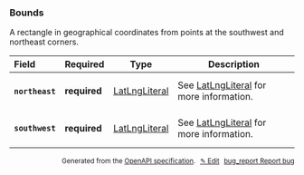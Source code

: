 <!--- This is a generated file, do not edit! -->
<!--- [START woosmap_http_schema_bounds] -->
<h3 class="schema-object" id="Bounds">Bounds</h3>

A rectangle in geographical coordinates from points at the southwest and northeast corners.

| Field                                                                                             | Required     | Type                                            | Description                                                               |
| :------------------------------------------------------------------------------------------------ | ------------ | ----------------------------------------------- | ------------------------------------------------------------------------- |
| <h4 id="Bounds-northeast" class="add-link schema-object-property-key"><code>northeast</code></h4> | **required** | [LatLngLiteral](#LatLngLiteral "LatLngLiteral") | See [LatLngLiteral](#LatLngLiteral "LatLngLiteral") for more information. |
| <h4 id="Bounds-southwest" class="add-link schema-object-property-key"><code>southwest</code></h4> | **required** | [LatLngLiteral](#LatLngLiteral "LatLngLiteral") | See [LatLngLiteral](#LatLngLiteral "LatLngLiteral") for more information. |

<p style="text-align: right; font-size: smaller;">Generated from the <a data-label="openapi-github" href="https://github.com/woosmap/openapi-specification" title="Woosmap OpenAPI Specification" class="external">OpenAPI specification</a>.
<a data-label="openapi-github-woosmap-http-schema-bounds" data-action="edit" style="margin-left: 5px;" href="https://github.com/woosmap/openapi-specification/blob/main/specification/schemas/Bounds.yml" title="Edit on GitHub">✎ Edit</a>
<a data-label="openapi-github-woosmap-http-schema-bounds" data-action="bug" style="margin-left: 5px;" href="https://github.com/woosmap/openapi-specification/issues/new?assignees=&labels=type%3A+bug%2C+triage+me&template=bug_report.md&title=[schemas] Bug - Bounds" title="File bug for schemas on GitHub"><span class="material-icons">bug_report</span> Report bug</a>
</p>

<!--- [END woosmap_http_schema_bounds] -->
